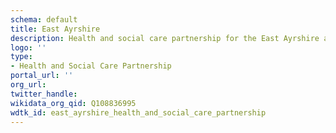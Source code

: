 ```yaml
---
schema: default
title: East Ayrshire
description: Health and social care partnership for the East Ayrshire area
logo: ''
type:
- Health and Social Care Partnership
portal_url: ''
org_url: 
twitter_handle: 
wikidata_org_qid: Q108836995
wdtk_id: east_ayrshire_health_and_social_care_partnership
---
```


